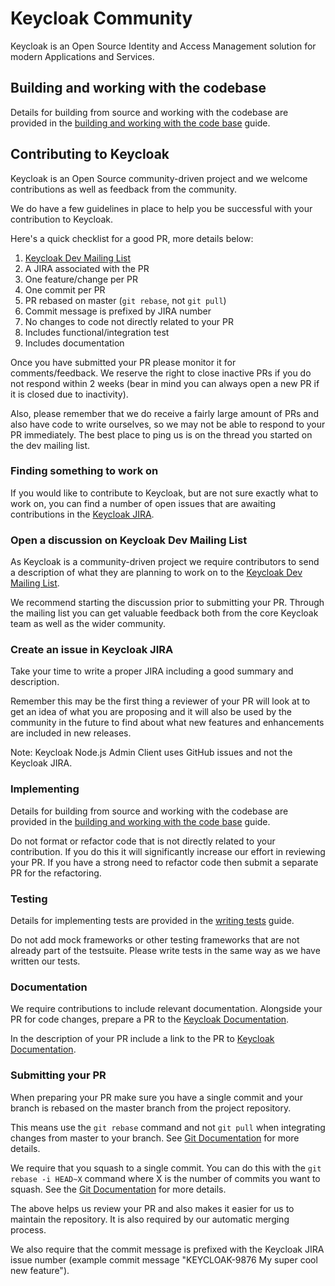 # Keycloak Community

Keycloak is an Open Source Identity and Access Management solution for modern Applications and Services.

## Building and working with the codebase

Details for building from source and working with the codebase are provided in the [building and working with the code base](docs/building.md) guide.

## Contributing to Keycloak

Keycloak is an Open Source community-driven project and we welcome contributions as well as feedback from the community.

We do have a few guidelines in place to help you be successful with your contribution to Keycloak.

Here's a quick checklist for a good PR, more details below:

1. [Keycloak Dev Mailing List](https://groups.google.com/forum/#!forum/keycloak-dev)
2. A JIRA associated with the PR
3. One feature/change per PR
4. One commit per PR
5. PR rebased on master (`git rebase`, not `git pull`) 
5. Commit message is prefixed by JIRA number
6. No changes to code not directly related to your PR
7. Includes functional/integration test
8. Includes documentation

Once you have submitted your PR please monitor it for comments/feedback. We reserve the right to close inactive PRs if
you do not respond within 2 weeks (bear in mind you can always open a new PR if it is closed due to inactivity).

Also, please remember that we do receive a fairly large amount of PRs and also have code to write ourselves, so we may
not be able to respond to your PR immediately. The best place to ping us is on the thread you started on the dev mailing list.

### Finding something to work on

If you would like to contribute to Keycloak, but are not sure exactly what to work on, you can find a number of open
issues that are awaiting contributions in the 
[Keycloak JIRA](https://issues.jboss.org/projects/KEYCLOAK).

### Open a discussion on Keycloak Dev Mailing List

As Keycloak is a community-driven project we require contributors to send a description of what they are planning to 
work on to the [Keycloak Dev Mailing List](https://groups.google.com/forum/#!forum/keycloak-dev).

We recommend starting the discussion prior to submitting your PR. Through the mailing list you can get valuable
feedback both from the core Keycloak team as well as the wider community.

### Create an issue in Keycloak JIRA

Take your time to write a proper JIRA including a good summary and description. 

Remember this may be the first thing a reviewer of your PR will look at to get an idea of what you are proposing 
and it will also be used by the community in the future to find about what new features and enhancements are included in 
new releases.

Note: Keycloak Node.js Admin Client uses GitHub issues and not the Keycloak JIRA.

### Implementing

Details for building from source and working with the codebase are provided in the 
[building and working with the code base](docs/building.md) guide.

Do not format or refactor code that is not directly related to your contribution. If you do this it will significantly
increase our effort in reviewing your PR. If you have a strong need to refactor code then submit a separate PR for the
refactoring.

### Testing

Details for implementing tests are provided in the [writing tests](docs/tests-development.md) guide.

Do not add mock frameworks or other testing frameworks that are not already part of the testsuite. Please write tests
in the same way as we have written our tests.

### Documentation

We require contributions to include relevant documentation. Alongside your PR for code changes, prepare a PR to the [Keycloak Documentation](https://github.com/keycloak/keycloak-documentation).

In the description of your PR include a link to the PR to [Keycloak Documentation](https://github.com/keycloak/keycloak-documentation).

### Submitting your PR

When preparing your PR make sure you have a single commit and your branch is rebased on the master branch from the 
project repository.

This means use the `git rebase` command and not `git pull` when integrating changes from master to your branch. See
[Git Documentation](https://git-scm.com/book/en/v2/Git-Branching-Rebasing) for more details.

We require that you squash to a single commit. You can do this with the `git rebase -i HEAD~X` command where X
is the number of commits you want to squash. See the [Git Documentation](https://git-scm.com/book/en/v2/Git-Tools-Rewriting-History)
for more details.

The above helps us review your PR and also makes it easier for us to maintain the repository. It is also required by
our automatic merging process. 

We also require that the commit message is prefixed with the Keycloak JIRA issue number (example commit message 
"KEYCLOAK-9876 My super cool new feature").
